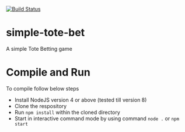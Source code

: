 [![Build Status](https://travis-ci.org/rjrahul/simple-tote-bet.svg?branch=master)](https://travis-ci.org/rjrahul/simple-tote-bet)

# simple-tote-bet
A simple Tote Betting game

# Compile and Run
To compile follow below steps
- Install NodeJS version 4 or above (tested till version 8)
- Clone the respository
- Run `npm install` within the cloned directory
- Start in interactive command mode by using command `node .` or `npm start`
